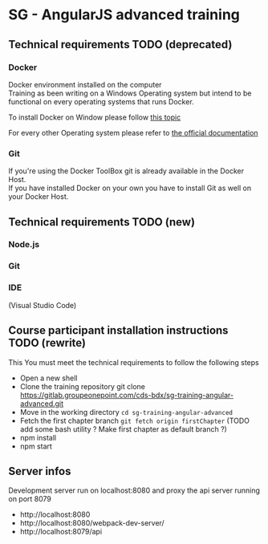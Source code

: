 # SG - AngularJS advanced training

## Technical requirements TODO (deprecated)

### Docker
Docker environment installed on the computer  
Training as been writing on a Windows Operating system but intend to be functional on every operating systems that runs Docker. 

To install Docker on Window please follow [this topic](https://docs.docker.com/toolbox/toolbox_install_windows/#/step-2-install-docker-toolbox)

For every other Operating system please refer to [the official documentation](https://docs.docker.com/engine/installation/)

### Git
If you're using the Docker ToolBox git is already available in the Docker Host.  
If you have installed Docker on your own you have to install Git as well on your Docker Host.

## Technical requirements TODO (new)

### Node.js

### Git

### IDE
(Visual Studio Code)

## Course participant installation instructions TODO (rewrite)

This 
You must meet the technical requirements to follow the following steps
- Open a new shell
- Clone the training repository git clone https://gitlab.groupeonepoint.com/cds-bdx/sg-training-angular-advanced.git
- Move in the working directory `cd sg-training-angular-advanced`
- Fetch the first chapter branch `git fetch origin firstChapter` (TODO add some bash utility ? Make first chapter as default branch ?)
- npm install
- npm start

## Server infos
Development server run on localhost:8080 and proxy the api server running on port 8079
- http://localhost:8080
- http://localhost:8080/webpack-dev-server/
- http://localhost:8079/api

